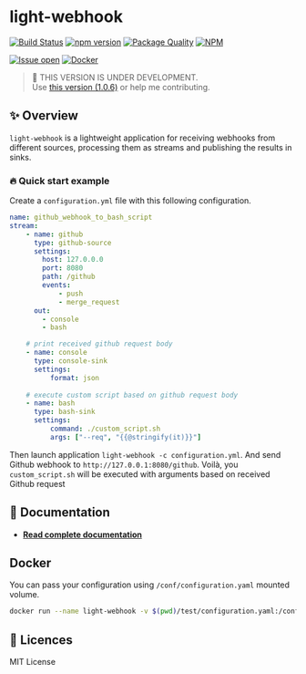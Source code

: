 # light-webhook

[![Build Status](https://travis-ci.org/rpenco/light-webhook.svg?branch=2.x)](https://travis-ci.org/rpenco/light-webhook)
[![npm version](https://badge.fury.io/js/light-webhook.svg)](https://badge.fury.io/js/light-webhook)
[![Package Quality](https://npm.packagequality.com/shield/light-webhook.png)](https://packagequality.com/#?package=light-webhook)
[![NPM](https://img.shields.io/npm/dt/light-webhook.svg)](https://npmjs.org/package/light-webhook)  

[![Issue open](https://img.shields.io/github/issues/rpenco/light-webhook)](https://npmjs.org/package/light-webhook)
[![Docker](https://img.shields.io/docker/pulls/rpenco/light-webhook.svg)](https://npmjs.org/package/light-webhook)

> 👷 THIS VERSION IS UNDER DEVELOPMENT.  
> Use [this version (1.0.6)](https://github.com/rpenco/light-webhook/tree/master) or help me contributing. 

## ✨ Overview

`light-webhook` is a lightweight application for receiving webhooks from different sources, processing them as streams and publishing the results in sinks.  

### 🔥 Quick start example 

Create a `configuration.yml` file with this following configuration.

```yaml
name: github_webhook_to_bash_script             
stream:                             
    - name: github               
      type: github-source        
      settings:
        host: 127.0.0.0
        port: 8080
        path: /github
        events:
            - push
            - merge_request
      out:
        - console                 
        - bash                 

    # print received github request body 
    - name: console              
      type: console-sink         
      settings:                  
          format: json
    
    # execute custom script based on github request body
    - name: bash
      type: bash-sink
      settings:
          command: ./custom_script.sh
          args: ["--req", "{{@stringify(it)}}"]
```

Then launch application `light-webhook -c configuration.yml`. And send Github webhook to `http://127.0.0.1:8080/github`.
Voilà, you `custom_script.sh` will be executed with arguments based on received Github request 

## 📕 Documentation

 - **[Read complete documentation](https://rpenco.github.io/light-webhook/)**


## Docker 

[](https://hub.docker.com/r/rpenco/light-webhook)
You can pass your configuration using `/conf/configuration.yaml` mounted volume. 

```bash
docker run --name light-webhook -v $(pwd)/test/configuration.yaml:/conf/configuration.yaml -p 8080:8080 rpenco/light-webhook:2
```

## 📄 Licences

MIT License